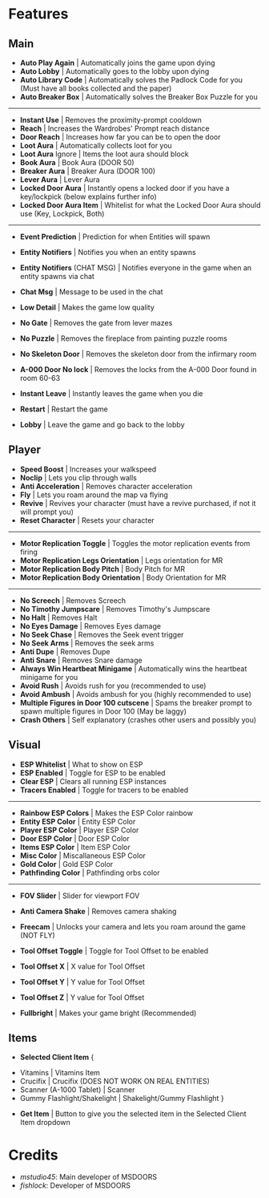 # Features

## Main

- **Auto Play Again** | Automatically joins the game upon dying
- **Auto Lobby** | Automatically goes to the lobby upon dying
- **Auto Library Code** | Automatically solves the Padlock Code for you (Must have all books collected and the paper)
- **Auto Breaker Box** | Automatically solves the Breaker Box Puzzle for you

------------------

- **Instant Use** | Removes the proximity-prompt cooldown
- **Reach** | Increases the Wardrobes' Prompt reach distance
- **Door Reach** | Increases how far you can be to open the door
- **Loot Aura** | Automatically collects loot for you
- **Loot Aura** Ignore | Items the loot aura should block
- **Book Aura** | Book Aura (DOOR 50)
- **Breaker Aura** | Breaker Aura (DOOR 100)
- **Lever Aura** | Lever Aura
- **Locked Door Aura** | Instantly opens a locked door if you have a key/lockpick (below explains further info)
- **Locked Door Aura Item** | Whitelist for what the Locked Door Aura should use (Key, Lockpick, Both)

------------------

- **Event Prediction** | Prediction for when Entities will spawn
- **Entity Notifiers** | Notifies you when an entity spawns
- **Entity Notifiers** (CHAT MSG) | Notifies everyone in the game when an entity spawns via chat
- **Chat Msg** | Message to be used in the chat

- **Low Detail** | Makes the game low quality
- **No Gate** | Removes the gate from lever mazes
- **No Puzzle** | Removes the fireplace from painting puzzle rooms
- **No Skeleton Door** | Removes the skeleton door from the infirmary room
- **A-000 Door No lock** | Removes the locks from the A-000 Door found in room 60-63
- **Instant Leave** | Instantly leaves the game when you die
- **Restart** | Restart the game
- **Lobby** | Leave the game and go back to the lobby

## Player

- **Speed Boost** | Increases your walkspeed
- **Noclip** | Lets you clip through walls
- **Anti Acceleration** | Removes character acceleration
- **Fly** | Lets you roam around the map va flying
- **Revive** | Revives your character (must have a revive purchased, if not it will prompt you)
- **Reset Character** | Resets your character

------------------

- **Motor Replication Toggle** | Toggles the motor replication events from firing
- **Motor Replication Legs Orientation** | Legs orientation for MR
- **Motor Replication Body Pitch** | Body Pitch for MR
- **Motor Replication Body Orientation** | Body Orientation for MR

------------------

- **No Screech** | Removes Screech
- **No Timothy Jumpscare** | Removes Timothy's Jumpscare
- **No Halt** | Removes Halt
- **No Eyes Damage** | Removes Eyes damage
- **No Seek Chase** | Removes the Seek event trigger
- **No Seek Arms** | Removes the seek arms
- **Anti Dupe** | Removes Dupe
- **Anti Snare** | Removes Snare damage
- **Always Win Heartbeat Minigame** | Automatically wins the heartbeat minigame for you
- **Avoid Rush** | Avoids rush for you (recommended to use)
- **Avoid Ambush** | Avoids ambush for you (highly recommended to use)
- **Multiple Figures in Door 100 cutscene** | Spams the breaker prompt to spawn multiple figures in Door 100 (May be laggy)
- **Crash Others** | Self explanatory (crashes other users and possibly you)

## Visual

- **ESP Whitelist** | What to show on ESP
- **ESP Enabled** | Toggle for ESP to be enabled
- **Clear ESP** | Clears all running ESP instances
- **Tracers Enabled** | Toggle for tracers to be enabled

------------------

- **Rainbow ESP Colors** | Makes the ESP Color rainbow
- **Entity ESP Color** | Entity ESP Color
- **Player ESP Color** | Player ESP Color
- **Door ESP Color** | Door ESP Color
- **Items ESP Color** | Item ESP Color
- **Misc Color** | Miscallaneous ESP Color
- **Gold Color** | Gold ESP Color
- **Pathfinding Color** | Pathfinding orbs color

------------------

- **FOV Slider** | Slider for viewport FOV
- **Anti Camera Shake** | Removes camera shaking
- **Freecam** | Unlocks your camera and lets you roam around the game (NOT FLY)

- **Tool Offset Toggle** | Toggle for Tool Offset to be enabled
- **Tool Offset X** | X value for Tool Offset
- **Tool Offset Y** | Y value for Tool Offset
- **Tool Offset Z** | Y value for Tool Offset
- **Fullbright** | Makes your game bright (Recommended)

## Items

- **Selected Client Item** {
+ Vitamins | Vitamins Item
+ Crucifix | Crucifix (DOES NOT WORK ON REAL ENTITIES)
+ Scanner (A-1000 Tablet) | Scanner 
+ Gummy Flashlight/Shakelight | Shakelight/Gummy Flashlight
}

- **Get Item** | Button to give you the selected item in the Selected Client Item dropdown

# Credits

- *mstudio45*: Main developer of MSDOORS
- *fishlock*: Developer of MSDOORS
